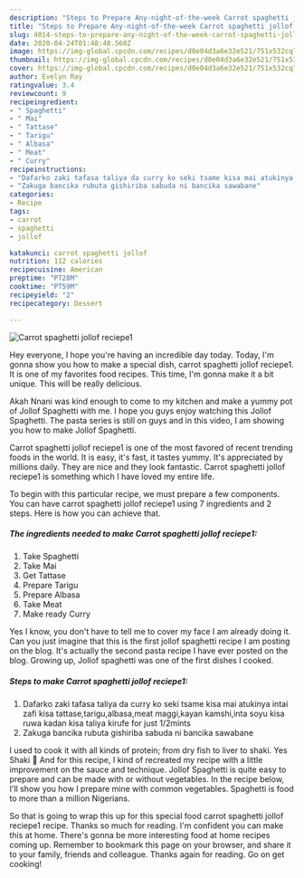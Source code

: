 ```yaml
---
description: "Steps to Prepare Any-night-of-the-week Carrot spaghetti jollof reciepe1"
title: "Steps to Prepare Any-night-of-the-week Carrot spaghetti jollof reciepe1"
slug: 4014-steps-to-prepare-any-night-of-the-week-carrot-spaghetti-jollof-reciepe1
date: 2020-04-24T01:48:48.560Z
image: https://img-global.cpcdn.com/recipes/d0e04d3a6e32e521/751x532cq70/carrot-spaghetti-jollof-reciepe1-recipe-main-photo.jpg
thumbnail: https://img-global.cpcdn.com/recipes/d0e04d3a6e32e521/751x532cq70/carrot-spaghetti-jollof-reciepe1-recipe-main-photo.jpg
cover: https://img-global.cpcdn.com/recipes/d0e04d3a6e32e521/751x532cq70/carrot-spaghetti-jollof-reciepe1-recipe-main-photo.jpg
author: Evelyn Ray
ratingvalue: 3.4
reviewcount: 9
recipeingredient:
- " Spaghetti"
- " Mai"
- " Tattase"
- " Tarigu"
- " Albasa"
- " Meat"
- " Curry"
recipeinstructions:
- "Dafarko zaki tafasa taliya da curry ko seki tsame kisa mai atukinya intai zafi kisa tattase,tarigu,albasa,meat maggi,kayan kamshi,inta soyu kisa ruwa kadan kisa taliya kirufe for just 1/2mints"
- "Zakuga bancika rubuta gishiriba sabuda ni bancika sawabane"
categories:
- Recipe
tags:
- carrot
- spaghetti
- jollof

katakunci: carrot spaghetti jollof 
nutrition: 112 calories
recipecuisine: American
preptime: "PT28M"
cooktime: "PT59M"
recipeyield: "2"
recipecategory: Dessert

---
```



![Carrot spaghetti jollof reciepe1](https://img-global.cpcdn.com/recipes/d0e04d3a6e32e521/751x532cq70/carrot-spaghetti-jollof-reciepe1-recipe-main-photo.jpg)

Hey everyone, I hope you're having an incredible day today. Today, I'm gonna show you how to make a special dish, carrot spaghetti jollof reciepe1. It is one of my favorites food recipes. This time, I'm gonna make it a bit unique. This will be really delicious.

Akah Nnani was kind enough to come to my kitchen and make a yummy pot of Jollof Spaghetti with me. I hope you guys enjoy watching this Jollof Spaghetti. The pasta series is still on guys and in this video, I am showing you how to make Jollof Spaghetti.

Carrot spaghetti jollof reciepe1 is one of the most favored of recent trending foods in the world. It is easy, it's fast, it tastes yummy. It's appreciated by millions daily. They are nice and they look fantastic. Carrot spaghetti jollof reciepe1 is something which I have loved my entire life.


To begin with this particular recipe, we must prepare a few components. You can have carrot spaghetti jollof reciepe1 using 7 ingredients and 2 steps. Here is how you can achieve that.

<!--inarticleads1-->

##### The ingredients needed to make Carrot spaghetti jollof reciepe1:

1. Take  Spaghetti
1. Take  Mai
1. Get  Tattase
1. Prepare  Tarigu
1. Prepare  Albasa
1. Take  Meat
1. Make ready  Curry


Yes I know, you don&#39;t have to tell me to cover my face I am already doing it. Can you just imagine that this is the first jollof spaghetti recipe I am posting on the blog. It&#39;s actually the second pasta recipe I have ever posted on the blog. Growing up, Jollof spaghetti was one of the first dishes I cooked. 

<!--inarticleads2-->

##### Steps to make Carrot spaghetti jollof reciepe1:

1. Dafarko zaki tafasa taliya da curry ko seki tsame kisa mai atukinya intai zafi kisa tattase,tarigu,albasa,meat maggi,kayan kamshi,inta soyu kisa ruwa kadan kisa taliya kirufe for just 1/2mints
1. Zakuga bancika rubuta gishiriba sabuda ni bancika sawabane


I used to cook it with all kinds of protein; from dry fish to liver to shaki. Yes Shaki 🙂 And for this recipe, I kind of recreated my recipe with a little improvement on the sauce and technique. Jollof Spaghetti is quite easy to prepare and can be made with or without vegetables. In the recipe below, I&#39;ll show you how I prepare mine with common vegetables. Spaghetti is food to more than a million Nigerians. 

So that is going to wrap this up for this special food carrot spaghetti jollof reciepe1 recipe. Thanks so much for reading. I'm confident you can make this at home. There's gonna be more interesting food at home recipes coming up. Remember to bookmark this page on your browser, and share it to your family, friends and colleague. Thanks again for reading. Go on get cooking!
